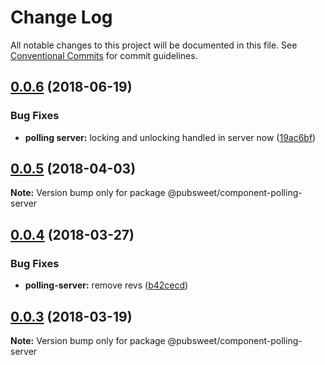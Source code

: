 # Change Log

All notable changes to this project will be documented in this file.
See [Conventional Commits](https://conventionalcommits.org) for commit guidelines.

<a name="0.0.6"></a>
## [0.0.6](https://gitlab.coko.foundation/pubsweet/pubsweet/compare/@pubsweet/component-polling-server@0.0.5...@pubsweet/component-polling-server@0.0.6) (2018-06-19)


### Bug Fixes

* **polling server:** locking and unlocking handled in server now ([19ac6bf](https://gitlab.coko.foundation/pubsweet/pubsweet/commit/19ac6bf))




<a name="0.0.5"></a>
## [0.0.5](https://gitlab.coko.foundation/pubsweet/pubsweet/compare/@pubsweet/component-polling-server@0.0.4...@pubsweet/component-polling-server@0.0.5) (2018-04-03)




**Note:** Version bump only for package @pubsweet/component-polling-server

<a name="0.0.4"></a>
## [0.0.4](https://gitlab.coko.foundation/pubsweet/pubsweet/compare/@pubsweet/component-polling-server@0.0.3...@pubsweet/component-polling-server@0.0.4) (2018-03-27)


### Bug Fixes

* **polling-server:** remove revs ([b42cecd](https://gitlab.coko.foundation/pubsweet/pubsweet/commit/b42cecd))




<a name="0.0.3"></a>
## [0.0.3](https://gitlab.coko.foundation/pubsweet/pubsweet/compare/@pubsweet/component-polling-server@0.0.2...@pubsweet/component-polling-server@0.0.3) (2018-03-19)




**Note:** Version bump only for package @pubsweet/component-polling-server
